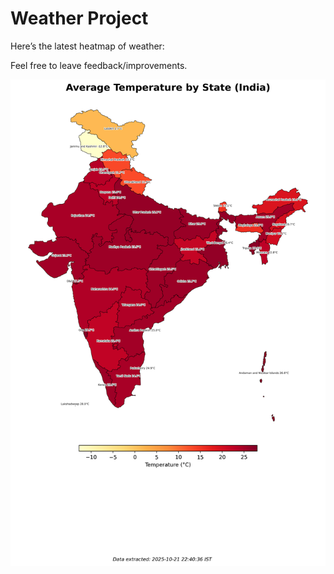 # Weather Project

Here’s the latest heatmap of weather:

Feel free to leave feedback/improvements.

![India Heatmap](docs/assets/india_heatmap.png?v=F7BE8E)
